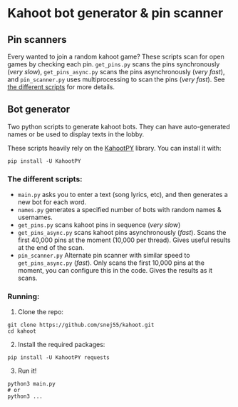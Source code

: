 # Kahoot bot generator & pin scanner

## Pin scanners

Every wanted to join a random kahoot game? These scripts scan for open games by checking each pin. `get_pins.py` scans the pins synchronously (*very slow*), `get_pins_async.py` scans the pins asynchronously (*very fast*), and `pin_scanner.py` uses multiprocessing to scan the pins (*very fast*). See [the different scripts](https://github.com/snej55/kahoot/tree/main?tab=readme-ov-file#the-different-scripts) for more details.

## Bot generator
Two python scripts to generate kahoot bots. They can have auto-generated names or be used to display texts in the lobby.

These scripts heavily rely on the  [KahootPY](https://github.com/vehbiu/kahoot-py/tree/main) library. You can install it with:

```
pip install -U KahootPY
```

### The different scripts:

 - `main.py` asks you to enter a text (song lyrics, etc), and then generates a new bot for each word.
 - `names.py` generates a specified number of bots with random names & usernames.
 - `get_pins.py` scans kahoot pins in sequence (*very slow*)
 - `get_pins_async.py` scans kahoot pins asynchronously (*fast*). Scans the first 40,000 pins at the moment (10,000 per thread). Gives useful results at the end of the scan.
 - `pin_scanner.py` Alternate pin scanner with similar speed to `get_pins_async.py` (*fast*). Only scans the first 10,000 pins at the moment, you can configure this in the code. Gives the results as it scans.

### Running:

1. Clone the repo:

```
git clone https://github.com/snej55/kahoot.git
cd kahoot
```

2. Install the required packages:

```
pip install -U KahootPY requests
```

3. Run it!

```
python3 main.py
# or
python3 ...
```
